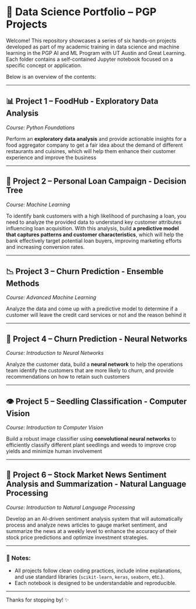 # 🧠 Data Science Portfolio – PGP Projects

Welcome! This repository showcases a series of six hands-on projects developed as part of my academic training in data science and machine learning in the PGP AI and ML Program with UT Austin and Great Learning. Each folder contains a self-contained Jupyter notebook focused on a specific concept or application.

Below is an overview of the contents:

---

## 📊 Project 1 – FoodHub - Exploratory Data Analysis

*Course: Python Foundations*

Perform an **exploratory data analysis** and provide actionable insights for a food aggregator company to get a fair idea about the demand of different restaurants and cuisines, which will help them enhance their customer experience and improve the business

---

## 🌲 Project 2 – Personal Loan Campaign - Decision Tree

*Course: Machine Learning*

To identify bank customers with a high likelihood of purchasing a loan, you need to analyze the provided data to understand key customer attributes influencing loan acquisition. With this analysis, build **a predictive model that captures patterns and customer characteristics**, which will help the bank effectively target potential loan buyers, improving marketing efforts and increasing conversion rates.

---

## 📉 Project 3 – Churn Prediction - Ensemble Methods

*Course: Advanced Machine Learning*

Analyze the data and come up with a predictive model to determine if a customer will leave the credit card services or not and the reason behind it

---

## 🧠 Project 4 – Churn Prediction - Neural Networks
*Course: Introduction to Neural Networks*

Analyze the customer data, build a **neural network** to help the operations team identify the customers that are more likely to churn, and provide recommendations on how to retain such customers

---

## 👁️ Project 5 – Seedling Classification - Computer Vision
*Course: Introduction to Computer Vision*

Build a robust image classifier using **convolutional neural networks** to efficiently classify different plant seedlings and weeds to improve crop yields and minimize human involvement

---

## 💬 Project 6 – Stock Market News Sentiment Analysis and Summarization - Natural Language Processing 
*Course: Introduction to Natural Language Processing*

Develop an an AI-driven sentiment analysis system that will automatically process and analyze news articles to gauge market sentiment, and summarize the news at a weekly level to enhance the accuracy of their stock price predictions and optimize investment strategies.

---

### 📌 Notes:
- All projects follow clean coding practices, include inline explanations, and use standard libraries (`scikit-learn`, `keras`, `seaborn`, etc.).
- Each notebook is designed to be understandable and reproducible.

---

Thanks for stopping by! ✨